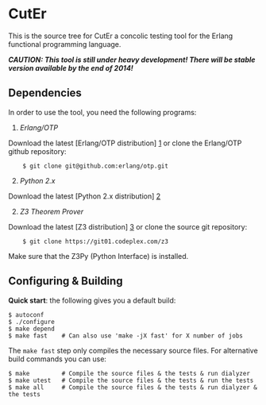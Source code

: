 CutEr
==============

This is the source tree for CutEr a concolic testing tool
for the Erlang functional programming language.

***CAUTION: This tool is still under heavy development! There will be stable version available by the end of 2014!***

Dependencies
------------

In order to use the tool, you need the following programs:

 1. *Erlang/OTP*

  Download the latest [Erlang/OTP distribution] [1] or clone the Erlang/OTP github repository:

        $ git clone git@github.com:erlang/otp.git

 2. *Python 2.x*

  Download the latest [Python 2.x distribution] [2]

 2. *Z3 Theorem Prover*

  Download the latest [Z3 distribution] [3] or clone the source git repository:

        $ git clone https://git01.codeplex.com/z3

  Make sure that the Z3Py (Python Interface) is installed.

Configuring & Building
----------------------

**Quick start**: the following gives you a default build:

    $ autoconf
    $ ./configure
    $ make depend
    $ make fast    # Can also use 'make -jX fast' for X number of jobs


The `make fast` step only compiles the necessary source files. For alternative
build commands you can use:

    $ make         # Compile the source files & the tests & run dialyzer
    $ make utest   # Compile the source files & the tests & run the tests
    $ make all     # Compile the source files & the tests & run dialyzer & the tests


[1]:  http://www.erlang.org/            "www.erlang.org"
[2]:  http://www.python.org/            "www.python.org"
[3]:  http://z3.codeplex.com/           "z3.codeplex.com"
